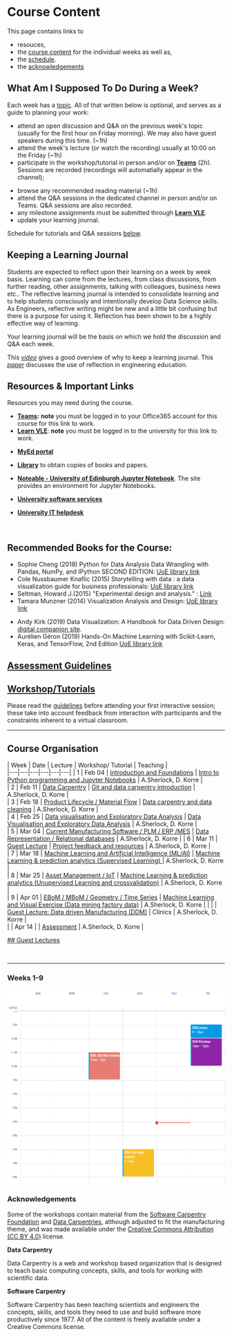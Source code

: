 
# Course Content 

This page contains links to 
* resouces, 
* the [course content](#course_organisation) for the individual weeks as well as, 
* the [schedule](#timetable).
* the [acknowledgements](#acknowledgements) 

## What Am I Supposed To Do During a Week? 

Each week has a [topic](#course_organisation). All of that written below is optional, and serves as a guide to planning your work: 

* attend an open discussion and Q&A on the previous week's topic (usually for the first hour on Friday morning). We may also have guest speakers during this time. (~1h)
* attend the week's lecture (or watch the recording) usually at 10:00 on the Friday (~1h)
* participate in the workshop/tutorial in person and/or on **[Teams](https://teams.microsoft.com/l/meetup-join/19%3a-aesL4IX5XwKnSO79A5huVLtkWMnWwecRRObf7NBIuM1%40thread.tacv2/1643816881182?context=%7b%22Tid%22%3a%222e9f06b0-1669-4589-8789-10a06934dc61%22%2c%22Oid%22%3a%2269a6ec46-60d9-4c4e-99e5-c8561f10dbfb%22%7d)** (2h). <!--There is a channel for each tutorial group A and B. --> Sessions are recorded (recordings will automatially appear in the channel);
<!--* submit the week's quizzes via Teams and check your answers against the sample solutions (provided after submission) (~1h) -->
* browse any recommended reading material (~1h)
* attend the Q&A sessions in the dedicated channel in person and/or on Teams. Q&A sessions are also recorded.
* any milestone assignments must be submitted through **[Learn VLE](https://www.learn.ed.ac.uk/webapps/blackboard/content/listContentEditable.jsp?content_id=_6867286_1&course_id=_91471_1)**. 
* update your learning journal.

Schedule for tutorials and Q&A sessions [below](#timetable).
<br />

## Keeping a Learning Journal 

Students are expected to reflect upon their learning on a week by week basis. Learning can come from the lectures, from class discussions, from further reading, other assignments, talking with colleagues, business news etc.. The reflective learning journal is intended to consolidate learning and to help students consciously and intentionally develop Data Science skills. As Engineers, reflective writing might be new and a little bit confusing but there is a purpose for using it. Reflection has been shown to be a highly effective way of learning.

Your learning journal will be the basis on which we hold the discussion and Q&A each week.

This *[video](https://youtu.be/b1eEPp5VSIY)* gives a good overview of why to keep a learning journal. This *[paper](files/Integrating_Reflection_-_ASEE_2014_-_Final.pdf)* discusses the use of reflection in engineering education. 

## Resources & Important Links

Resources you may need during the course. 

* **[Teams](https://teams.microsoft.com/l/team/19%3a-aesL4IX5XwKnSO79A5huVLtkWMnWwecRRObf7NBIuM1%40thread.tacv2/conversations?groupId=121ee619-178b-40e5-8506-530415970cd0&tenantId=2e9f06b0-1669-4589-8789-10a06934dc61):** **note** you must be logged in to your Office365 account for this course for this link to work.   
* **[Learn VLE](https://www.learn.ed.ac.uk/webapps/blackboard/content/listContentEditable.jsp?content_id=_6867286_1&course_id=_91471_1)**: **note** you must be logged in to the university for this link to work.
<!-- * **[Book 1-on-1](https://datavisonline.youcanbook.me)**. The booking link will lapse from the end of each week's bookings, AND work again from Tues 14:00 when new bookings are available -->

* **[MyEd portal](https://www.myed.ed.ac.uk)**   
* **[Library](https://discovered.ed.ac.uk)** to obtain copies of books and papers. 

* **[Noteable - University of Edinburgh Jupyter Notebook](https://noteable.edina.ac.uk/launch)**. The site provides an environment for Jupyter Notebooks.  
* **[University software services](https://www.ed.ac.uk/information-services/computing/desktop-personal/software)**
* **[University IT helpdesk](https://www.ed.ac.uk/information-services/help-consultancy/contact-helpline)**

<!-- * **[VisGuides open discussion forum](https://visguides.org/)** about visualisation guidelines  
* **[Books](https://visualinteractivedata.github.io/res-books)** about visualization
* **[Blogs and Collections](https://visualinteractivedata.github.io/res-collections.html)** about visualization. -->
<br />

## Recommended Books for the Course: 

* Sophie Cheng (2018) Python for Data Analysis Data Wrangling with Pandas, NumPy, and IPython SECOND EDITION: [UoE library link](https://discovered.ed.ac.uk/permalink/44UOE_INST/1viuo5v/cdi_askewsholts_vlebooks_9781491957639)
* Cole Nussbaumer Knaflic (2015) Storytelling with data : a data visualization guide for business professionals: [UoE library link](https://discovered.ed.ac.uk/permalink/44UOE_INST/7g3mt6/alma9924023081002466)
* Seltman, Howard J.(2015) "Experimental design and analysis." : [Link](https://core.ac.uk/download/pdf/193254022.pdf)
* Tamara Munzner (2014) Visualization Analysis and Design: [UoE library link](https://discovered.ed.ac.uk/permalink/f/1njkql8/44UOE_ALMA51246510430002466)
<!-- * Alberto Cairo (2013) The Functional Art: An introduction to information graphics and visualization (Voices That Matter): [PDF preview pages](https://ptgmedia.pearsoncmg.com/images/9780321834737/samplepages/0321834739.pdf) &nbsp;|&nbsp; [UoE Library Link &mdash; hard copy](https://discovered.ed.ac.uk/permalink/f/gfso8q/44UOE_ALMA21114830170002466) &nbsp;|&nbsp; [UoE Library Link &mdash; soft copy](https://discovered.ed.ac.uk/permalink/f/gfso8q/44UOE_ALMA51285758880002466) -->
* Andy Kirk (2019) Data Visualization: A Handbook for Data Driven Design: [digital companion site](http://book.visualisingdata.com).
* Aurélien Géron (2019) Hands-On Machine Learning with Scikit-Learn, Keras, and TensorFlow, 2nd Edition [UoE library link](https://ed.primo.exlibrisgroup.com/discovery/fulldisplay?docid=cdi_proquest_ebookcentral_EBC4822582&context=PC&vid=44UOE_INST:44UOE_VU2&lang=en&search_scope=UoE&adaptor=Primo%20Central&tab=Everything&query=any,contains,Hands-On%20Machine%20Learning%20with%20Scikit-Learn,%20Keras,%20and%20TensorFlow,%202nd%20Edition&offset=0) 

## [Assessment Guidelines](assessment.md)

<!-- In addition to the final project, the course has **three** assignments that need to be submitted to pass. Please note you **MUST** submit all [assignments](assessment.md) whether you attend tutorials or not. You must also attempt weekly quizzes. -->

## [Workshop/Tutorials](tutorials.md) 

Please read the [guidelines](tutorials.md) before attending your first interactive session; these take into account feedback from interaction with participants and the constraints inherent to a virtual classroom. 

***


<a name = "course_organisation"></a>
## Course Organisation

|  Week | Date | Lecture | Workshop/ Tutorial  | Teaching  |    
|---|---|---|---|---|---|
| 1 |  Feb 04 | <a href="session-1#lecture">Introduction and Foundations</a> | <a href="session-1#workshop">Intro to Python programming and Jupyter Notebooks</a>  | A.Sherlock, D. Korre  |  
| 2 | Feb 11  | <a href="session-2#lecture">Data Carpentry</a> |  <a href="session-2#workshop">Git and data carpentry introduction</a> |  A.Sherlock, D. Korre  |   
| 3 | Feb 18  | <a href="session-3#lecture">Product Lifecycle / Material Flow</a>  |  <a href="session-3#workshop">Data carpentry and data cleaning</a> |  A.Sherlock, D. Korre  |   
| 4 | Feb 25  | <a href="session-4#lecture">Data visualisation and Exploratory Data Analysis</a>  | <a href="session-4#workshop">Data Visualisation and Exploratory Data Analysis</a>  |  A.Sherlock, D. Korre  |   
| 5 | Mar 04  | <a href="session-5#lecture">Current Manufacturing Software / PLM / ERP /MES</a>  |  <a href="session-5#workshop">Data Representation / Relational databases</a> |  A.Sherlock, D. Korre  |
| 6 | Mar 11  | <a href="session-6#lecture">Guest Lecture</a>  | <a href="session-6#workshop">Project feedback and resources</a>  | A.Sherlock, D. Korre  |    
| 7 | Mar 18  | <a href="session-7#lecture">Machine Learning and Artificial Intelligence (ML/AI)</a>  | <a href="session-7#workshop">Machine Learning & prediction analytics (Supervised Learning) </a>  | A.Sherlock, D. Korre  |   
| 8 | Mar 25  | <a href="session-8#lecture">Asset Management / IoT</a>  | <a href="session-8#workshop">Machine Learning & prediction analytics (Unupervised Learning and crossvalidation)</a>  | A.Sherlock, D. Korre   |   
| 9 | Apr 01  | <a href="session-9#lecture">EBoM / MBoM / Geometry / Time Series</a> | <a href="session-9#workshop">Machine Learning and Visual Exercise (Data mining factory data)</a>  |  A.Sherlock, D. Korre  | 
|  |   | <a href="guest">Guest Lecture: Data driven Manufacturing (DDM)</a> |  Clinics  | A.Sherlock, D. Korre   |   
|  | Apr 14  |   | <a href="assessment">Assessment</a> |  A.Sherlock, D. Korre  |   

 <a href="guest">## Guest Lectures</a> 

<p>&nbsp;</p>

***

<!-- <a name = "timetable"></a>
## Timetable

* The same tutorial runs twice a week to have smaller tutorial groups. The groups are A and B in the schedule. At the beginning of the course, you should choose which group you are in. 
* A is running in the mornings, 
* B is running in the evenings (+ Saturday only in week 1) 
* __Please note there is an additional tutorial session during [week 1](../images/timetable_week1_only.png):__
  * T-1: Thurs 10-12:00 (BST)
  * T-2: Sat 09:30-11:30 (BST)
* There are 2 Lecture Q&As per week. They are opportunities for you to ask any question about course content and engage in public discussions with all of the participants. You may attend any or all Q&As. The content of these sessions depends on the participants asking questions. 
* __Note all times are BST__ -->

<!-- 
* Week 1 has a slighly different schedule than the other weeks. 
### Week 1
<img src = "../images/timetable_week1_only.png" alt = "Timetable &ndash; Interactive Sessions" height = "450" / -->

<a name = "timetable"></a>

### Weeks 1-9
<img src = "../images/timetable-interactive_sessions_copy.png" alt = "Timetable &ndash; Interactive Sessions" height = "450" /> 

<br />
<a name =  "acknowledgements">

### Acknowledgements

Some of the workshops contain material from the [Software Carpentry Foundation](https://swcarpentry.github.io/) and [Data Carpentries](https://datacarpentry.org/), although adjusted to fit the manufacturing theme, and was made available under the [Creative Commons Attribution (CC BY 4.0)](https://creativecommons.org/licenses/by/4.0/legalcode) license.  

**Data Carpentry**

Data Carpentry is a web and workshop based organization that is designed to teach basic computing concepts, skills, and tools for working with scientific data. 

**Software Carpentry**

Software Carpentry has been teaching scientists and engineers the concepts, skills, and tools they need to use and build software more productively since 1977. All of the content is freely available under a Creative Commons license.



